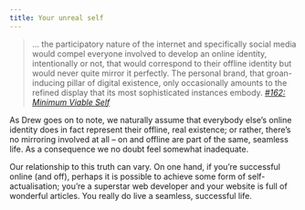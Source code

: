 ```yaml
---
title: Your unreal self
---
```


> … the participatory nature of the internet and specifically social media  would compel everyone involved to develop an online identity, intentionally or not, that would correspond to their offline identity but would never quite mirror it perfectly. The personal brand, that  groan-inducing pillar of digital existence, only occasionally amounts to the refined display that its most sophisticated instances embody. <cite>[#162: Minimum Viable Self](https://kneelingbus.substack.com/p/162-minimum-viable-self)</cite>

As Drew goes on to note, we naturally assume that everybody else’s online identity does in fact represent their offline, real existence; or rather, there’s no mirroring involved at all – on and offline are part of the same, seamless life. As a consequence we no doubt feel somewhat inadequate.

Our relationship to this truth can vary. On one hand, if you’re successful online (and off), perhaps it is possible to achieve some form of self-actualisation; you’re a superstar web developer and your website is full of wonderful articles. You really do live a seamless, successful life. 

